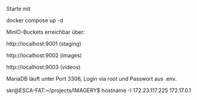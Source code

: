 Starte mit

docker compose up -d

MinIO-Buckets erreichbar über:

http://localhost:9001 (staging)

http://localhost:9002 (images)

http://localhost:9003 (videos)

MariaDB läuft unter Port 3306, Login via root und Passwort aus .env.




skr@ESCA-FAT:~/projects/IMAGERY$ hostname -I
172.23.117.225 172.17.0.1 